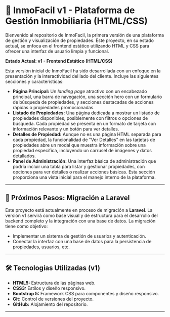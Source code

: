 # 🏡 InmoFacil v1 - Plataforma de Gestión Inmobiliaria (HTML/CSS)

Bienvenido al repositorio de InmoFacil, la primera versión de una plataforma de gestión y visualización de propiedades. Este proyecto, en su estado actual, se enfoca en el frontend estático utilizando HTML y CSS para ofrecer una interfaz de usuario limpia y funcional.

**Estado Actual: v1 - Frontend Estático (HTML/CSS)**

Esta versión inicial de InmoFacil ha sido desarrollada con un enfoque en la presentación y la interactividad del lado del cliente. Incluye las siguientes secciones y características:

* **Página Principal:** Un *landing page* atractivo con un encabezado principal, una barra de navegación, una sección hero con un formulario de búsqueda de propiedades, y secciones destacadas de acciones rápidas o propiedades promocionadas.
* **Listado de Propiedades:** Una página dedicada a mostrar un listado de propiedades disponibles, posiblemente con filtros o opciones de búsqueda. Cada propiedad se presenta en un formato de tarjeta con información relevante y un botón para ver detalles.
* **Detalles de Propiedad:** Aunque no es una página HTML separada para cada propiedad, la funcionalidad de "Ver Detalles" en las tarjetas de propiedades abre un modal que muestra información sobre una propiedad específica, incluyendo un carrusel de imágenes y datos detallados.
* **Panel de Administración:** Una interfaz básica de administración que podría incluir una tabla para listar y gestionar propiedades, con opciones para ver detalles o realizar acciones básicas. Esta sección proporciona una vista inicial para el manejo interno de la plataforma.

---

## 🚀 Próximos Pasos: Migración a Laravel

Este proyecto está actualmente en proceso de migración a **Laravel**. La versión v1 servirá como base visual y de estructura para el desarrollo del backend completo y la integración con una base de datos. La migración tiene como objetivo:

* Implementar un sistema de gestión de usuarios y autenticación.
* Conectar la interfaz con una base de datos para la persistencia de propiedades, usuarios, etc.
  
---

## 🛠️ Tecnologías Utilizadas (v1)

* **HTML5:** Estructura de las páginas web.
* **CSS3:** Estilos y diseño responsivo.
* **Bootstrap 5:** Framework CSS para componentes y diseño responsivo.
* **Git:** Control de versiones del proyecto.
* **GitHub:** Alojamiento del repositorio.

---
